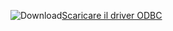 ![Download](../ssdt/media/download.png)[Scaricare il driver ODBC](https://blogs.msdn.microsoft.com/sqlnativeclient/2016/10/20/odbc-driver-13-0-for-linux-released/)